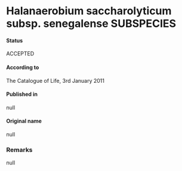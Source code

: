 # Halanaerobium saccharolyticum subsp. senegalense SUBSPECIES

#### Status
ACCEPTED

#### According to
The Catalogue of Life, 3rd January 2011

#### Published in
null

#### Original name
null

### Remarks
null